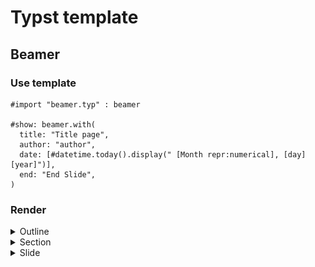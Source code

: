 # Typst template

## Beamer
### Use template
```typ
#import "beamer.typ" : beamer

#show: beamer.with(
  title: "Title page",
  author: "author",
  date: [#datetime.today().display(" [Month repr:numerical], [day] [year]")],
  end: "End Slide",
)
```

### Render
<details>
<summary>Outline</summary>
<img title="a title" alt="Alt text" src=".picture/outline.png">
</details>
<details>
<summary>Section</summary>
<img title="a title" alt="Alt text" src=".picture/section.png">
</details>
<details>
<summary>Slide</summary>
<img title="a title" alt="Alt text" src=".picture/slide.png">
</details>


